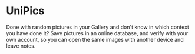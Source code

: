 # UniPics
Done with random pictures in your Gallery and don't know in which context you have done it?
Save pictures in an online database, and verify with your own account, so you can open the same images with another device and leave notes.
